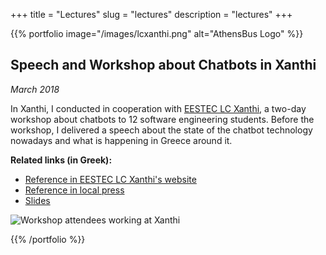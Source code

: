 +++
title = "Lectures"
slug = "lectures"
description = "lectures"
+++

{{% portfolio image="/images/lcxanthi.png" alt="AthensBus Logo" %}}

## Speech and Workshop about Chatbots in Xanthi
*March 2018*

In Xanthi, I conducted in cooperation with [EESTEC LC Xanthi](http://eestec.ee.duth.gr/), a two-day workshop about chatbots to 12 software engineering students. Before the workshop, I delivered a speech about the state of the chatbot technology nowadays and what is happening in Greece around it.

**Related links (in Greek):**

* [Reference in EESTEC LC Xanthi's website](http://eestec.ee.duth.gr/seminars.html)
* [Reference in local press](http://www.xanthinea.gr/2018/02/workshop-chatbots-xanthi.html)
* [Slides](https://www.slideshare.net/ChristosPanagiotakop/chatbots-90969623)

![Workshop attendees working at Xanthi](/images/xanthiws.jpg)

{{% /portfolio %}}

